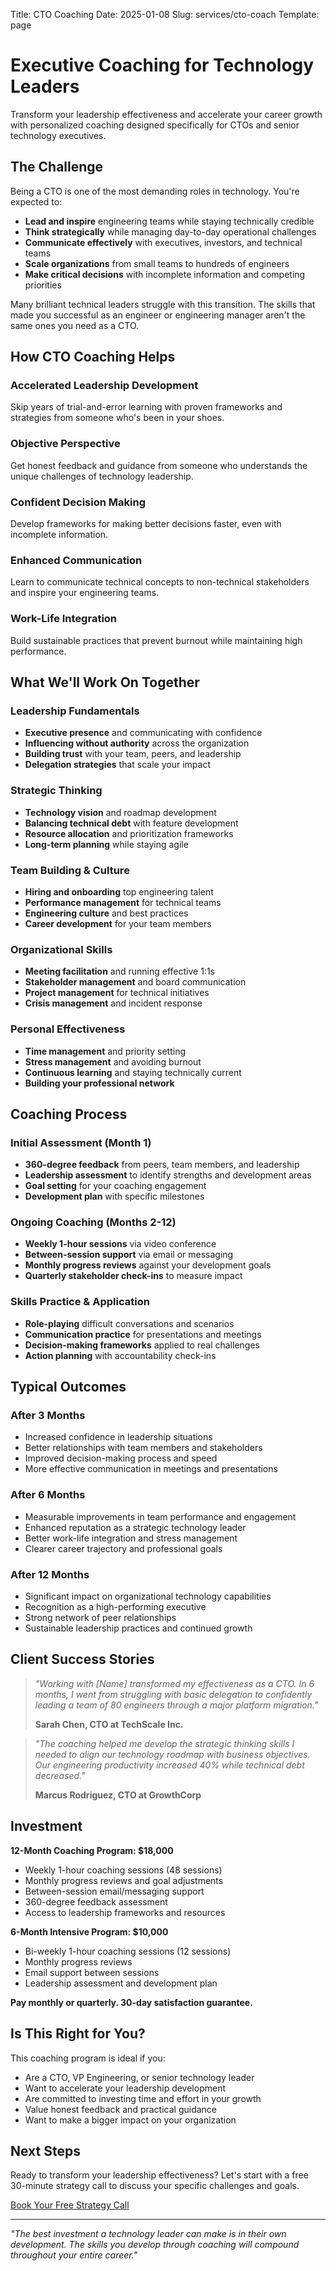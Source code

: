 Title: CTO Coaching
Date: 2025-01-08
Slug: services/cto-coach
Template: page

# Executive Coaching for Technology Leaders

Transform your leadership effectiveness and accelerate your career growth with personalized coaching designed specifically for CTOs and senior technology executives.

## The Challenge

Being a CTO is one of the most demanding roles in technology. You're expected to:

- **Lead and inspire** engineering teams while staying technically credible
- **Think strategically** while managing day-to-day operational challenges  
- **Communicate effectively** with executives, investors, and technical teams
- **Scale organizations** from small teams to hundreds of engineers
- **Make critical decisions** with incomplete information and competing priorities

Many brilliant technical leaders struggle with this transition. The skills that made you successful as an engineer or engineering manager aren't the same ones you need as a CTO.

## How CTO Coaching Helps

### Accelerated Leadership Development
Skip years of trial-and-error learning with proven frameworks and strategies from someone who's been in your shoes.

### Objective Perspective
Get honest feedback and guidance from someone who understands the unique challenges of technology leadership.

### Confident Decision Making
Develop frameworks for making better decisions faster, even with incomplete information.

### Enhanced Communication
Learn to communicate technical concepts to non-technical stakeholders and inspire your engineering teams.

### Work-Life Integration
Build sustainable practices that prevent burnout while maintaining high performance.

## What We'll Work On Together

### Leadership Fundamentals
- **Executive presence** and communicating with confidence
- **Influencing without authority** across the organization
- **Building trust** with your team, peers, and leadership
- **Delegation strategies** that scale your impact

### Strategic Thinking
- **Technology vision** and roadmap development
- **Balancing technical debt** with feature development
- **Resource allocation** and prioritization frameworks
- **Long-term planning** while staying agile

### Team Building & Culture
- **Hiring and onboarding** top engineering talent
- **Performance management** for technical teams
- **Engineering culture** and best practices
- **Career development** for your team members

### Organizational Skills
- **Meeting facilitation** and running effective 1:1s
- **Stakeholder management** and board communication
- **Project management** for technical initiatives
- **Crisis management** and incident response

### Personal Effectiveness
- **Time management** and priority setting
- **Stress management** and avoiding burnout
- **Continuous learning** and staying technically current
- **Building your professional network**

## Coaching Process

### Initial Assessment (Month 1)
- **360-degree feedback** from peers, team members, and leadership
- **Leadership assessment** to identify strengths and development areas  
- **Goal setting** for your coaching engagement
- **Development plan** with specific milestones

### Ongoing Coaching (Months 2-12)
- **Weekly 1-hour sessions** via video conference
- **Between-session support** via email or messaging
- **Monthly progress reviews** against your development goals
- **Quarterly stakeholder check-ins** to measure impact

### Skills Practice & Application
- **Role-playing** difficult conversations and scenarios
- **Communication practice** for presentations and meetings
- **Decision-making frameworks** applied to real challenges
- **Action planning** with accountability check-ins

## Typical Outcomes

### After 3 Months
- Increased confidence in leadership situations
- Better relationships with team members and stakeholders
- Improved decision-making process and speed
- More effective communication in meetings and presentations

### After 6 Months  
- Measurable improvements in team performance and engagement
- Enhanced reputation as a strategic technology leader
- Better work-life integration and stress management
- Clearer career trajectory and professional goals

### After 12 Months
- Significant impact on organizational technology capabilities
- Recognition as a high-performing executive
- Strong network of peer relationships
- Sustainable leadership practices and continued growth

## Client Success Stories

> *"Working with [Name] transformed my effectiveness as a CTO. In 6 months, I went from struggling with basic delegation to confidently leading a team of 80 engineers through a major platform migration."*
> 
> **Sarah Chen, CTO at TechScale Inc.**

> *"The coaching helped me develop the strategic thinking skills I needed to align our technology roadmap with business objectives. Our engineering productivity increased 40% while technical debt decreased."*
> 
> **Marcus Rodriguez, CTO at GrowthCorp**

## Investment

**12-Month Coaching Program: $18,000**
- Weekly 1-hour coaching sessions (48 sessions)
- Monthly progress reviews and goal adjustments
- Between-session email/messaging support
- 360-degree feedback assessment
- Access to leadership frameworks and resources

**6-Month Intensive Program: $10,000**
- Bi-weekly 1-hour coaching sessions (12 sessions)
- Monthly progress reviews
- Email support between sessions
- Leadership assessment and development plan

**Pay monthly or quarterly. 30-day satisfaction guarantee.**

## Is This Right for You?

This coaching program is ideal if you:

- Are a CTO, VP Engineering, or senior technology leader
- Want to accelerate your leadership development
- Are committed to investing time and effort in your growth
- Value honest feedback and practical guidance
- Want to make a bigger impact on your organization

## Next Steps

Ready to transform your leadership effectiveness? Let's start with a free 30-minute strategy call to discuss your specific challenges and goals.

<div class="text-center mt-5">
<a href="/contact/" class="btn btn-primary btn-lg">Book Your Free Strategy Call</a>
</div>

---

*"The best investment a technology leader can make is in their own development. The skills you develop through coaching will compound throughout your entire career."*
